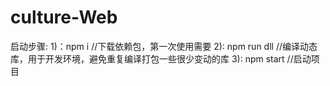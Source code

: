 # culture-Web

启动步骤:
1)：npm i             //下载依赖包，第一次使用需要
2): npm run dll       //编译动态库，用于开发环境，避免重复编译打包一些很少变动的库
3): npm start         //启动项目
